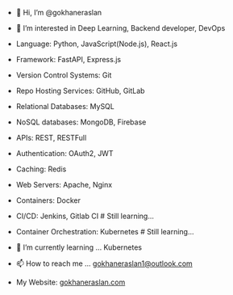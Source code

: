 - 👋 Hi, I’m @gokhaneraslan

- 👀 I’m interested in Deep Learning, Backend developer, DevOps
- Language: Python, JavaScript(Node.js), React.js
- Framework: FastAPI, Express.js
- Version Control Systems: Git
- Repo Hosting Services: GitHub, GitLab
- Relational Databases: MySQL
- NoSQL databases: MongoDB, Firebase
- APIs: REST, RESTFull
- Authentication: OAuth2, JWT
- Caching: Redis
- Web Servers: Apache, Nginx
- Containers: Docker
- CI/CD: Jenkins, Gitlab CI # Still learning...
- Container Orchestration: Kubernetes # Still learning...
- 🌱 I’m currently learning ... Kubernetes

- 📫 How to reach me ... gokhaneraslan1@outlook.com
- My Website: [gokhaneraslan.com](https://www.gokhaneraslan.com)
<!---
GokhanEraslan/GokhanEraslan is a ✨ special ✨ repository because its `README.md` (this file) appears on your GitHub profile.
You can click the Preview link to take a look at your changes.
--->
